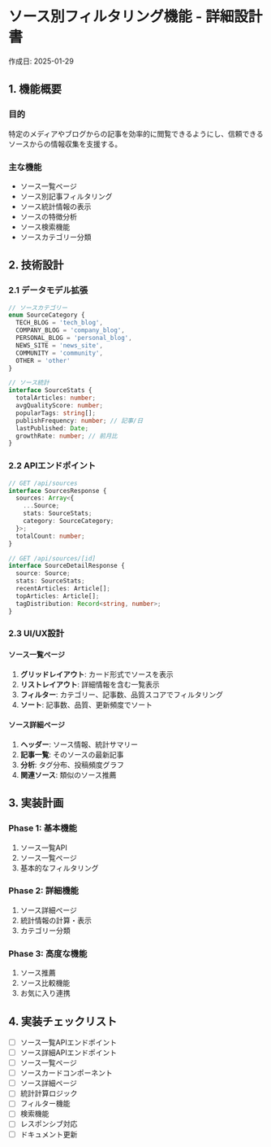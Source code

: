 # ソース別フィルタリング機能 - 詳細設計書

作成日: 2025-01-29

## 1. 機能概要

### 目的
特定のメディアやブログからの記事を効率的に閲覧できるようにし、信頼できるソースからの情報収集を支援する。

### 主な機能
- ソース一覧ページ
- ソース別記事フィルタリング
- ソース統計情報の表示
- ソースの特徴分析
- ソース検索機能
- ソースカテゴリー分類

## 2. 技術設計

### 2.1 データモデル拡張

```typescript
// ソースカテゴリー
enum SourceCategory {
  TECH_BLOG = 'tech_blog',
  COMPANY_BLOG = 'company_blog',
  PERSONAL_BLOG = 'personal_blog',
  NEWS_SITE = 'news_site',
  COMMUNITY = 'community',
  OTHER = 'other'
}

// ソース統計
interface SourceStats {
  totalArticles: number;
  avgQualityScore: number;
  popularTags: string[];
  publishFrequency: number; // 記事/日
  lastPublished: Date;
  growthRate: number; // 前月比
}
```

### 2.2 APIエンドポイント

```typescript
// GET /api/sources
interface SourcesResponse {
  sources: Array<{
    ...Source;
    stats: SourceStats;
    category: SourceCategory;
  }>;
  totalCount: number;
}

// GET /api/sources/[id]
interface SourceDetailResponse {
  source: Source;
  stats: SourceStats;
  recentArticles: Article[];
  topArticles: Article[];
  tagDistribution: Record<string, number>;
}
```

### 2.3 UI/UX設計

#### ソース一覧ページ
1. **グリッドレイアウト**: カード形式でソースを表示
2. **リストレイアウト**: 詳細情報を含む一覧表示
3. **フィルター**: カテゴリー、記事数、品質スコアでフィルタリング
4. **ソート**: 記事数、品質、更新頻度でソート

#### ソース詳細ページ
1. **ヘッダー**: ソース情報、統計サマリー
2. **記事一覧**: そのソースの最新記事
3. **分析**: タグ分布、投稿頻度グラフ
4. **関連ソース**: 類似のソース推薦

## 3. 実装計画

### Phase 1: 基本機能
1. ソース一覧API
2. ソース一覧ページ
3. 基本的なフィルタリング

### Phase 2: 詳細機能
1. ソース詳細ページ
2. 統計情報の計算・表示
3. カテゴリー分類

### Phase 3: 高度な機能
1. ソース推薦
2. ソース比較機能
3. お気に入り連携

## 4. 実装チェックリスト

- [ ] ソース一覧APIエンドポイント
- [ ] ソース詳細APIエンドポイント
- [ ] ソース一覧ページ
- [ ] ソースカードコンポーネント
- [ ] ソース詳細ページ
- [ ] 統計計算ロジック
- [ ] フィルター機能
- [ ] 検索機能
- [ ] レスポンシブ対応
- [ ] ドキュメント更新